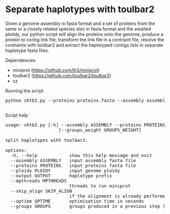 # Separate haplotypes with toulbar2

Given a genome assembly in fasta format and a set of proteins from the same or a closely related species also in fasta format and the awaited ploitdy, our python script will align the proteins onto the genome, produce a protein to contig link file, transform the link file in a contraint file, resolve the contraints with toolbar2 and extract the haplotyped contigs lists in separate haplotype fasta files.

Dependencies 
- miniprot (https://github.com/lh3/miniprot)
- toulbar2 (https://github.com/toulbar2/toulbar2)
- xz

Running the script 

<pre>
python shtb2.py --proteins proteins.fasta --assembly assembly.fasta --ploidy 4
    
</pre>

Script help 

<pre>
usage: shtb2.py [-h] --assembly ASSEMBLY --proteins PROTEINS --ploidy PLOIDY [--output OUTPUT] [--mpthreads MPTHREADS] [--skip_align SKIP_ALIGN] [--optime OPTIME] [--groups GROUPS]
                    [--groups_weight GROUPS_WEIGHT]

split haplotypes wiht toulbar2.

options:
  -h, --help            show this help message and exit
  --assembly ASSEMBLY   input assembly fasta file
  --proteins PROTEINS   input proteins fasta file
  --ploidy PLOIDY       input genome ploïdy
  --output OUTPUT       haplotype prefix
  --mpthreads MPTHREADS
                        threads to run miniprot
  --skip_align SKIP_ALIGN
                        if the alignment is already performed
  --optime OPTIME       optimisation time in seconds
  --groups GROUPS       groups produced in a previous step (two columns, one for contigs and one for group, start at 0

</pre>
